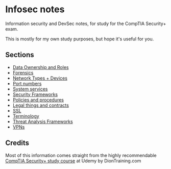 # Infosec notes

Information security and DevSec notes, for study for the CompTIA Security+ exam.

This is mostly for my own study purposes, but hope it's useful for you.

## Sections

- [Data Ownership and Roles](Data%20Ownership%20and%20Roles.md)
- [Forensics](Forensics.md)
- [Network Types + Devices](Network%20Types%20+%20Devices.md)
- [Port numbers](Port%20numbers.md)
- [System services](Services.md)
- [Security Frameworks](Security%20Frameworks.md)
- [Policies and procedures](Policies%20and%20procedures.md)
- [Legal things and contracts](Legal%20things%20and%20contracts.md)
- [SSL](SSL.md)
- [Terminology](Terminology.md)
- [Threat Analysis Frameworks](Threat%20Analysis%20Frameworks.md)
- [VPNs](VPNs.md)

## Credits

Most of this information comes straight from the highly recommendable [CompTIA Security+ study course](https://www.udemy.com/course/securityplus/) at Udemy by DionTraining.com
